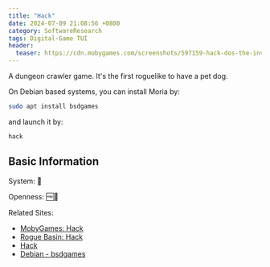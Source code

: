 ```yaml
---
title: "Hack"
date: 2024-07-09 21:08:56 +0800
category: SoftwareResearch
tags: Digital-Game TUI
header:
  teaser: https://cdn.mobygames.com/screenshots/597159-hack-dos-the-inventory-is-categorized.png
---
```


A dungeon crawler game. It's the first roguelike to have a pet dog.

On Debian based systems, you can install Moria by:

```bash
sudo apt install bsdgames
```

and launch it by:

```bash
hack
```

## Basic Information

System: 🐧

Openness: 🆓📖

Related Sites:

* [MobyGames: Hack](https://www.mobygames.com/game/22346/hack/)
* [Rogue Basin: Hack](https://roguebasin.com/index.php/Hack)
* [Hack](https://homepages.cwi.nl/~aeb/games/hack/hack.html)
* [Debian - bsdgames](https://salsa.debian.org/games-team/bsdgames)
